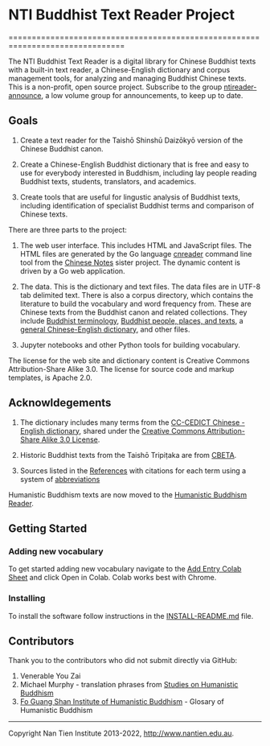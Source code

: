 # NTI Buddhist Text Reader Project
===============================================================================

The NTI Buddhist Text Reader is a digital library for Chinese Buddhist texts
with a built-in text reader, a Chinese-English dictionary and corpus management
tools, for analyzing and managing Buddhist Chinese texts. This is a non-profit,
open source project. Subscribe to the group
[ntireader-announce](https://groups.google.com/forum/#!forum/ntireader-announce),
a low volume group for announcements, to keep up to date.

## Goals

1. Create a text reader for the Taishō Shinshū Daizōkyō version of the 
   Chinese Buddhist canon.

2. Create a Chinese-English Buddhist dictionary that is free and easy to use for 
   everybody interested in Buddhism, including lay people reading Buddhist
   texts, students, translators, and academics.

3. Create tools that are useful for lingustic analysis of Buddhist texts,
   including identification of specialist Buddhist terms and comparison of
   Chinese texts.

There are three parts to the project:

1. The web user interface. This includes HTML and JavaScript files. 
   The HTML files are generated by the Go language 
   [cnreader](https://github.com/alexamies/chinesenotes.com/tree/master/go/src/cnreader)
   command line tool from the [Chinese Notes](http://chinesenotes.com) sister
   project. The dynamic content is driven by a Go web application.

2. The data. This is the dictionary and text files. The data files are in UTF-8
   tab delimited text. There is also a corpus directory, which contains the
   literature to build the vocabulary and word frequency from. These are
   Chinese texts from the Buddhist canon and related collections. They include
   [Buddhist terminology](https://github.com/alexamies/buddhist-dictionary/blob/master/data/dictionary/buddhist_terminology.txt),
   [Buddhist people, places, and texts](https://github.com/alexamies/buddhist-dictionary/blob/master/data/dictionary/buddhist_named_entities.txt),
   a [general Chinese-English dictionary](https://github.com/alexamies/buddhist-dictionary/blob/master/data/dictionary/cnotes_zh_en_dict.tsv),
   and other files.

3. Jupyter notebooks and other Python tools for building vocabulary.

The license for the web site and dictionary content is Creative Commons 
Attribution-Share Alike 3.0. The license for source code and markup templates, 
is Apache 2.0.

## Acknowldegements

1. The dictionary includes many terms from the [CC-CEDICT Chinese - English 
   dictionary](http://cc-cedict.org/wiki/), shared under the 
   [Creative Commons Attribution-Share Alike 3.0
   License](https://creativecommons.org/licenses/by-sa/3.0/).

2. Historic Buddhist texts from the Taishō Tripiṭaka are from
   [CBETA](https://cbeta.org).

3. Sources listed in the [References](https://ntireader.org/references.html) with
   citations for each term using a system of 
   [abbreviations](https://ntireader.org/abbreviations.html)

Humanistic Buddhism texts are now moved to the [Humanistic Buddhism
Reader](https://hbreader.org/).

## Getting Started

### Adding new vocabulary

To get started adding new vocabulary navigate to the 
[Add Entry Colab Sheet](https://colab.research.google.com/github/alexamies/chinesenotes-python/blob/master/add_mod_entry.ipynb)
and click Open in Colab. Colab works best with Chrome.

### Installing

To install the software follow instructions in the
[INSTALL-README.md](INSTALL-README.md)
file.

## Contributors

Thank you to the contributors who did not submit directly via GitHub:

1. Venerable You Zai
2. Michael Murphy - translation phrases from [Studies on Humanistic Buddhism](https://journal.nantien.edu.au/)
3. [Fo Guang Shan Institute of Humanistic Buddhism](https://www.fgsihb.org) - Glosary of Humanistic Buddhism

-------------------------------------------------------------------------------
Copyright Nan Tien Institute 2013-2022, http://www.nantien.edu.au.
